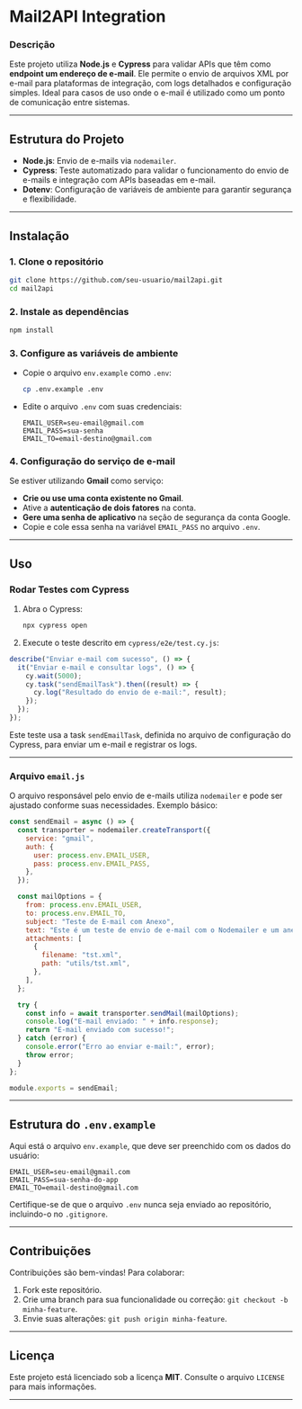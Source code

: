 # Mail2API Integration

### Descrição

Este projeto utiliza **Node.js** e **Cypress** para validar APIs que têm como **endpoint um endereço de e-mail**. Ele permite o envio de arquivos XML por e-mail para plataformas de integração, com logs detalhados e configuração simples. Ideal para casos de uso onde o e-mail é utilizado como um ponto de comunicação entre sistemas.

---

## Estrutura do Projeto

- **Node.js**: Envio de e-mails via `nodemailer`.
- **Cypress**: Teste automatizado para validar o funcionamento do envio de e-mails e integração com APIs baseadas em e-mail.
- **Dotenv**: Configuração de variáveis de ambiente para garantir segurança e flexibilidade.

---

## Instalação

### 1. Clone o repositório

```bash
git clone https://github.com/seu-usuario/mail2api.git
cd mail2api
```

### 2. Instale as dependências

```bash
npm install
```

### 3. Configure as variáveis de ambiente

- Copie o arquivo `env.example` como `.env`:
  ```bash
  cp .env.example .env
  ```
- Edite o arquivo `.env` com suas credenciais:
  ```plaintext
  EMAIL_USER=seu-email@gmail.com
  EMAIL_PASS=sua-senha
  EMAIL_TO=email-destino@gmail.com
  ```

### 4. Configuração do serviço de e-mail

Se estiver utilizando **Gmail** como serviço:

- **Crie ou use uma conta existente no Gmail**.
- Ative a **autenticação de dois fatores** na conta.
- **Gere uma senha de aplicativo** na seção de segurança da conta Google.
- Copie e cole essa senha na variável `EMAIL_PASS` no arquivo `.env`.

---

## Uso

### Rodar Testes com Cypress

1. Abra o Cypress:
   ```bash
   npx cypress open
   ```
2. Execute o teste descrito em `cypress/e2e/test.cy.js`:

```javascript
describe("Enviar e-mail com sucesso", () => {
  it("Enviar e-mail e consultar logs", () => {
    cy.wait(5000);
    cy.task("sendEmailTask").then((result) => {
      cy.log("Resultado do envio de e-mail:", result);
    });
  });
});
```

Este teste usa a task `sendEmailTask`, definida no arquivo de configuração do Cypress, para enviar um e-mail e registrar os logs.

---

### Arquivo `email.js`

O arquivo responsável pelo envio de e-mails utiliza `nodemailer` e pode ser ajustado conforme suas necessidades. Exemplo básico:

```javascript
const sendEmail = async () => {
  const transporter = nodemailer.createTransport({
    service: "gmail",
    auth: {
      user: process.env.EMAIL_USER,
      pass: process.env.EMAIL_PASS,
    },
  });

  const mailOptions = {
    from: process.env.EMAIL_USER,
    to: process.env.EMAIL_TO,
    subject: "Teste de E-mail com Anexo",
    text: "Este é um teste de envio de e-mail com o Nodemailer e um anexo!",
    attachments: [
      {
        filename: "tst.xml",
        path: "utils/tst.xml",
      },
    ],
  };

  try {
    const info = await transporter.sendMail(mailOptions);
    console.log("E-mail enviado: " + info.response);
    return "E-mail enviado com sucesso!";
  } catch (error) {
    console.error("Erro ao enviar e-mail:", error);
    throw error;
  }
};

module.exports = sendEmail;
```

---

## Estrutura do `.env.example`

Aqui está o arquivo `env.example`, que deve ser preenchido com os dados do usuário:

```plaintext
EMAIL_USER=seu-email@gmail.com
EMAIL_PASS=sua-senha-do-app
EMAIL_TO=email-destino@gmail.com
```

Certifique-se de que o arquivo `.env` nunca seja enviado ao repositório, incluindo-o no `.gitignore`.

---

## Contribuições

Contribuições são bem-vindas! Para colaborar:

1. Fork este repositório.
2. Crie uma branch para sua funcionalidade ou correção: `git checkout -b minha-feature`.
3. Envie suas alterações: `git push origin minha-feature`.

---

## Licença

Este projeto está licenciado sob a licença **MIT**. Consulte o arquivo `LICENSE` para mais informações.

---
